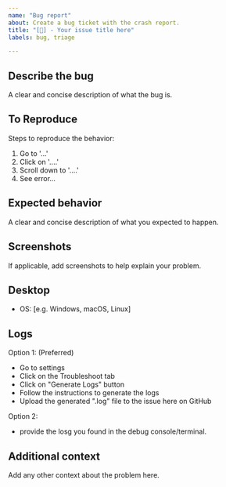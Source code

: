 ```yaml
---
name: "Bug report"
about: Create a bug ticket with the crash report.
title: "[🐛] - Your issue title here"
labels: bug, triage

---
```


## Describe the bug ##
A clear and concise description of what the bug is.

## To Reproduce ##
Steps to reproduce the behavior:
1. Go to '...'
2. Click on '....'
3. Scroll down to '....'
4. See error...

## Expected behavior ##
A clear and concise description of what you expected to happen.

## Screenshots ##
If applicable, add screenshots to help explain your problem.

## Desktop ##
 - OS: [e.g. Windows, macOS, Linux]

## Logs ##

Option 1: (Preferred)
   - Go to settings
   - Click on the Troubleshoot tab
   - Click on "Generate Logs" button
   - Follow the instructions to generate the logs
   - Upload the generated ".log" file to the issue here on GitHub

Option 2:
   - provide the losg you found in the debug console/terminal.

## Additional context ##
Add any other context about the problem here.

